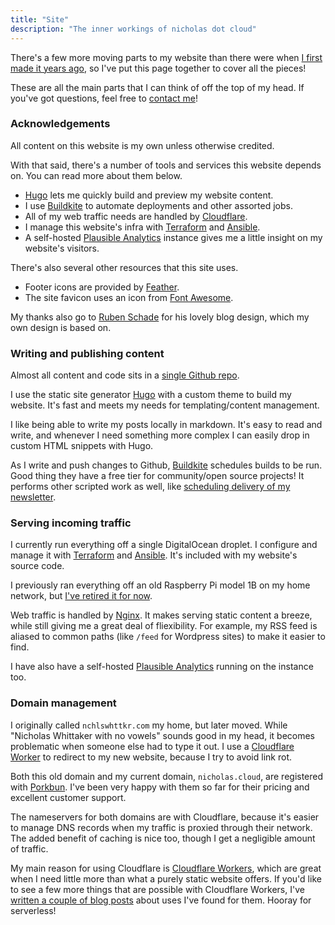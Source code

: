 ```yaml
---
title: "Site"
description: "The inner workings of nicholas dot cloud"
---
```


There's a few more moving parts to my website than there were when [I first made it years ago](/blog/simple-static-sites/), so I've put this page together to cover all the pieces!

These are all the main parts that I can think of off the top of my head. If you've got questions, feel free to [contact me](/about/#contact)!

### Acknowledgements

All content on this website is my own unless otherwise credited.

With that said, there's a number of tools and services this website depends on. You can read more about them below.

-   [Hugo](https://gohugo.io/) lets me quickly build and preview my website content.
-   I use [Buildkite](https://buildkite.com/) to automate deployments and other assorted jobs.
-   All of my web traffic needs are handled by [Cloudflare](https://cloudflare.com/).
-   I manage this website's infra with [Terraform](https://terraform.io/) and [Ansible](https://docs.ansible.com/ansible/latest/).
-   A self-hosted [Plausible Analytics](https://plausible.io/) instance gives me a little insight on my website's visitors.
<!-- TODO: Add better explanations later and mention Terraform/Ansible/Plausible -->

There's also several other resources that this site uses.

-   Footer icons are provided by [Feather](https://feathericons.com/).
-   The site favicon uses an icon from [Font Awesome](https://fontawesome.com/license/free/).

My thanks also go to [Ruben Schade](https://rubenerd.com/) for his lovely blog design, which my own design is based on.

### Writing and publishing content

Almost all content and code sits in a [single Github repo](https://github.com/nchlswhttkr/website/).

I use the static site generator [Hugo](https://gohugo.io/) with a custom theme to build my website. It's fast and meets my needs for templating/content management.

I like being able to write my posts locally in markdown. It's easy to read and write, and whenever I need something more complex I can easily drop in custom HTML snippets with Hugo.

As I write and push changes to Github, [Buildkite](https://buildkite.com/) schedules builds to be run. Good thing they have a free tier for community/open source projects! It performs other scripted work as well, like [scheduling delivery of my newsletter](/blog/sending-out-my-newsletter/).

### Serving incoming traffic

I currently run everything off a single DigitalOcean droplet. I configure and manage it with [Terraform](https://www.terraform.io/) and [Ansible](https://docs.ansible.com/ansible/latest/). It's included with my website's source code.

I previously ran everything off an old Raspberry Pi model 1B on my home network, but [I've retired it for now](/blog/for-now-goodbye-raspberry-pi/).

Web traffic is handled by [Nginx](https://nginx.org/en/). It makes serving static content a breeze, while still giving me a great deal of fliexibility. For example, my RSS feed is aliased to common paths (like `/feed` for Wordpress sites) to make it easier to find.

I have also have a self-hosted [Plausible Analytics](https://plausible.io/) running on the instance too.

### Domain management

I originally called `nchlswhttkr.com` my home, but later moved. While "Nicholas Whittaker with no vowels" sounds good in my head, it becomes problematic when someone else had to type it out. I use a [Cloudflare Worker](https://github.com/nchlswhttkr/workers/tree/main/workers/nchlswhttkr-dot-com/) to redirect to my new website, because I try to avoid link rot.

Both this old domain and my current domain, `nicholas.cloud`, are registered with [Porkbun](https://porkbun.com/). I've been very happy with them so far for their pricing and excellent customer support.

The nameservers for both domains are with Cloudflare, because it's easier to manage DNS records when my traffic is proxied through their network. The added benefit of caching is nice too, though I get a negligible amount of traffic.

My main reason for using Cloudflare is [Cloudflare Workers](https://workers.dev), which are great when I need little more than what a purely static website offers. If you'd like to see a few more things that are possible with Cloudflare Workers, I've [written a couple of blog posts](/blog/getting-up-to-hijinks-with-cloudflare-workers) about uses I've found for them. Hooray for serverless!

